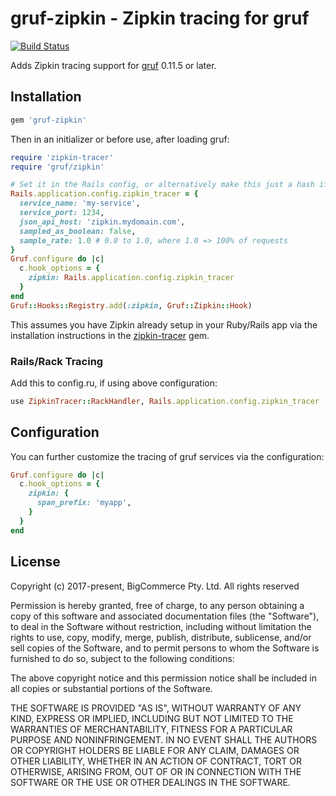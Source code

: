 # gruf-zipkin - Zipkin tracing for gruf

[![Build Status](https://travis-ci.com/bigcommerce/gruf-zipkin.svg?token=D3Cc4LCF9BgpUx4dpPpv&branch=master)](https://travis-ci.com/bigcommerce/gruf-zipkin)

Adds Zipkin tracing support for [gruf](https://github.com/bigcommerce/gruf) 0.11.5 or later.

## Installation

```ruby
gem 'gruf-zipkin'
```

Then in an initializer or before use, after loading gruf:

```ruby
require 'zipkin-tracer'
require 'gruf/zipkin'

# Set it in the Rails config, or alternatively make this just a hash if not using Rails
Rails.application.config.zipkin_tracer = {
  service_name: 'my-service',
  service_port: 1234,
  json_api_host: 'zipkin.mydomain.com',
  sampled_as_boolean: false,
  sample_rate: 1.0 # 0.0 to 1.0, where 1.0 => 100% of requests 
}
Gruf.configure do |c|
  c.hook_options = {
    zipkin: Rails.application.config.zipkin_tracer
  }
end
Gruf::Hooks::Registry.add(:zipkin, Gruf::Zipkin::Hook)
```

This assumes you have Zipkin already setup in your Ruby/Rails app via the installation 
instructions in the [zipkin-tracer](https://github.com/openzipkin/zipkin-ruby) gem.

### Rails/Rack Tracing

Add this to config.ru, if using above configuration:
 
```ruby
use ZipkinTracer::RackHandler, Rails.application.config.zipkin_tracer
```

## Configuration

You can further customize the tracing of gruf services via the configuration:

```ruby
Gruf.configure do |c|
  c.hook_options = {
    zipkin: {
      span_prefix: 'myapp',
    }
  }
end
```

## License

Copyright (c) 2017-present, BigCommerce Pty. Ltd. All rights reserved 

Permission is hereby granted, free of charge, to any person obtaining a copy of this software and associated 
documentation files (the "Software"), to deal in the Software without restriction, including without limitation the 
rights to use, copy, modify, merge, publish, distribute, sublicense, and/or sell copies of the Software, and to permit 
persons to whom the Software is furnished to do so, subject to the following conditions:

The above copyright notice and this permission notice shall be included in all copies or substantial portions of the 
Software.

THE SOFTWARE IS PROVIDED "AS IS", WITHOUT WARRANTY OF ANY KIND, EXPRESS OR IMPLIED, INCLUDING BUT NOT LIMITED TO THE 
WARRANTIES OF MERCHANTABILITY, FITNESS FOR A PARTICULAR PURPOSE AND NONINFRINGEMENT. IN NO EVENT SHALL THE AUTHORS OR 
COPYRIGHT HOLDERS BE LIABLE FOR ANY CLAIM, DAMAGES OR OTHER LIABILITY, WHETHER IN AN ACTION OF CONTRACT, TORT OR 
OTHERWISE, ARISING FROM, OUT OF OR IN CONNECTION WITH THE SOFTWARE OR THE USE OR OTHER DEALINGS IN THE SOFTWARE.
